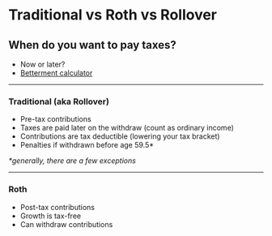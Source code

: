 # Traditional vs Roth vs Rollover

## When do you want to pay taxes? 
- Now or later? 
- [Betterment calculator](https://www.betterment.com/resources/traditional-or-roth-401k-decide-with-this-401k-calculator/)

---

### Traditional (aka Rollover)

- Pre-tax contributions
- Taxes are paid later on the withdraw (count as ordinary income)
- Contributions are tax deductible (lowering your tax bracket)
- Penalties if withdrawn before age 59.5*

_*generally, there are a few exceptions_

---

### Roth

- Post-tax contributions
- Growth is tax-free
- Can withdraw contributions

